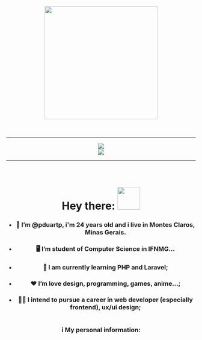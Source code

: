 <div id="header" align="center">
  <img src="https://media.giphy.com/media/M9gbBd9nbDrOTu1Mqx/giphy.gif" width="300"/>
</div>

</br>
</br>

---

<div id="skills" align="center">
  <img src="https://skillicons.dev/icons?i=c,cpp,cs,dotnet,heroku,azure,mysql,js,html,css,python,opencv,anaconda,java"/>
  </br>
  <img src="https://skillicons.dev/icons?i=figma,git,github,ps,powershell,regex,stackoverflow,visualstudio,vscode,windows"/>
</div>

---

</br>

<div id="greetings" align="center">

  # Hey there: <img src="https://media.giphy.com/media/hvRJCLFzcasrR4ia7z/giphy.gif" width="60px"/>

  * ### 👨 I’m @pduartp, i'm 24 years old and i live in Montes Claros, Minas Gerais.
  * ### 🖥️  I’m student of Computer Science in IFNMG...
  * ### 🧠 I am currently learning PHP and Laravel;
  * ### ❤️ I’m love design, programming, games, anime...;
  * ### 👨‍💻 I intend to pursue a career in web developer (especially frontend), ux/ui design;
  #

  ### ℹ️ My personal information:
</div>


